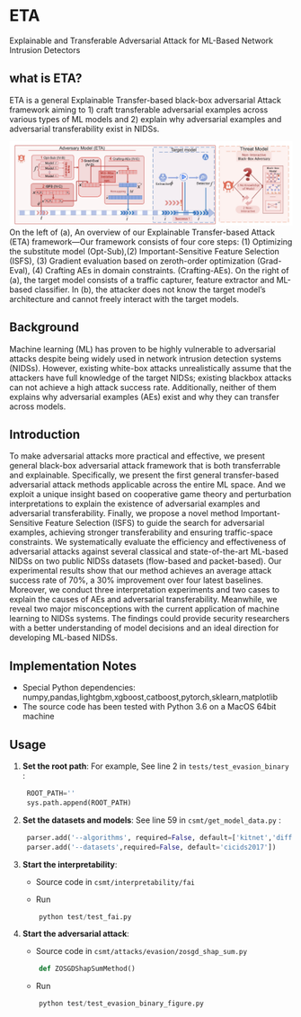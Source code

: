 # ETA
Explainable and Transferable Adversarial Attack for ML-Based Network Intrusion Detectors
## what is ETA?
ETA is a general Explainable Transfer-based black-box adversarial Attack framework aiming to 1) craft transferable adversarial examples across various types of ML models and 2) explain why adversarial examples and adversarial transferability exist in NIDSs.

![Image file ](images/ETA_framework.jpg)
On the left of (a), An overview of our Explainable Transfer-based Attack (ETA) framework—Our framework consists of four core steps: (1) Optimizing the substitute model (Opt-Sub),(2) Important-Sensitive Feature Selection (ISFS), (3) Gradient
evaluation based on zeroth-order optimization (Grad-Eval), (4) Crafting AEs in domain constraints. (Crafting-AEs).
On the right of (a), the target model consists of a traffic capturer, feature extractor and ML-based classifier. In (b), the attacker does not know the target model’s architecture and cannot freely interact with the target models.

## Background
Machine learning (ML) has proven to be highly vulnerable to adversarial attacks despite being widely used in network intrusion detection systems (NIDSs). However, existing white-box attacks unrealistically assume that the attackers have full knowledge of the target NIDSs; existing blackbox attacks can not achieve a high attack success rate. Additionally, neither of them explains why adversarial examples (AEs) exist and why they can transfer across models.

## Introduction

To make adversarial attacks more practical and effective, we present general black-box adversarial attack framework that is both transferrable and explainable. Specifically, we present the first general transfer-based adversarial attack methods applicable across the entire ML space. And we exploit a unique insight based on cooperative game theory and perturbation interpretations to explain the existence of adversarial examples and adversarial transferability. Finally, we propose a novel method Important-Sensitive Feature Selection (ISFS) to guide the search for adversarial examples, achieving stronger transferability and ensuring traffic-space constraints.
We systematically evaluate the efficiency and effectiveness of adversarial attacks against several classical and state-of-the-art ML-based NIDSs on two public NIDSs datasets (flow-based and packet-based). Our experimental results show that our method achieves an average attack success rate of 70%, a 30% improvement over four latest baselines. Moreover, we conduct three interpretation experiments and two cases to explain the causes of AEs and adversarial transferability. Meanwhile, we reveal two major misconceptions with the current application of machine learning to NIDSs systems. The findings could provide security researchers with a better understanding of model decisions and an ideal direction for developing ML-based NIDSs.

## Implementation Notes
* Special Python dependencies: numpy,pandas,lightgbm,xgboost,catboost,pytorch,sklearn,matplotlib
* The source code has been tested with Python 3.6 on a MacOS 64bit machine

## Usage

1. **Set the root path**:
   For example, See line 2 in `tests/test_evasion_binary` :

   ``` python
    ROOT_PATH=''
    sys.path.append(ROOT_PATH)
    ```

2. **Set the datasets and models**:
   See line 59 in `csmt/get_model_data.py` :

   ``` python
    parser.add('--algorithms', required=False, default=['kitnet','diff-rf'])
    parser.add('--datasets',required=False, default='cicids2017'])
    ```

 1. **Start the interpretability**:
    * Source code in `csmt/interpretability/fai`

    * Run
    ``` python
        python test/test_fai.py
    ```

 2. **Start the adversarial attack**:
    * Source code in `csmt/attacks/evasion/zosgd_shap_sum.py`
    ``` python
        def ZOSGDShapSumMethod()
    ```
    * Run
    ``` python
        python test/test_evasion_binary_figure.py
    ```

